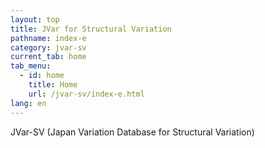 ```yaml
---
layout: top
title: JVar for Structural Variation
pathname: index-e
category: jvar-sv
current_tab: home
tab_menu:
  - id: home
    title: Home
    url: /jvar-sv/index-e.html
lang: en
---
```


JVar-SV (Japan Variation Database for Structural Variation)

